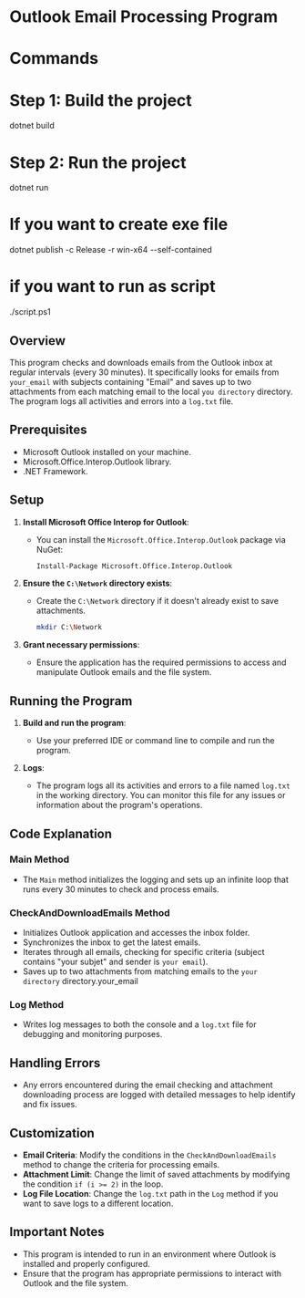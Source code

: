 # Outlook Email Processing Program

# Commands
# Step 1: Build the project
dotnet build

# Step 2: Run the project
dotnet run

# If you want to create exe file
dotnet publish -c Release -r win-x64 --self-contained

# if you want to run as script
./script.ps1

## Overview

This program checks and downloads emails from the Outlook inbox at regular intervals (every 30 minutes). It specifically looks for emails from `your_email` with subjects containing "Email" and saves up to two attachments from each matching email to the local `you directory` directory. The program logs all activities and errors into a `log.txt` file.

## Prerequisites

- Microsoft Outlook installed on your machine.
- Microsoft.Office.Interop.Outlook library.
- .NET Framework.

## Setup

1. **Install Microsoft Office Interop for Outlook**:
   - You can install the `Microsoft.Office.Interop.Outlook` package via NuGet:
     ```sh
     Install-Package Microsoft.Office.Interop.Outlook
     ```

2. **Ensure the `C:\Network` directory exists**:
   - Create the `C:\Network` directory if it doesn't already exist to save attachments.
     ```sh
     mkdir C:\Network
     ```

3. **Grant necessary permissions**:
   - Ensure the application has the required permissions to access and manipulate Outlook emails and the file system.

## Running the Program

1. **Build and run the program**:
   - Use your preferred IDE or command line to compile and run the program.

2. **Logs**:
   - The program logs all its activities and errors to a file named `log.txt` in the working directory. You can monitor this file for any issues or information about the program's operations.

## Code Explanation

### Main Method
- The `Main` method initializes the logging and sets up an infinite loop that runs every 30 minutes to check and process emails.

### CheckAndDownloadEmails Method
- Initializes Outlook application and accesses the inbox folder.
- Synchronizes the inbox to get the latest emails.
- Iterates through all emails, checking for specific criteria (subject contains "your subjet" and sender is `your email`).
- Saves up to two attachments from matching emails to the `your directory` directory.your_email

### Log Method
- Writes log messages to both the console and a `log.txt` file for debugging and monitoring purposes.

## Handling Errors

- Any errors encountered during the email checking and attachment downloading process are logged with detailed messages to help identify and fix issues.

## Customization

- **Email Criteria**: Modify the conditions in the `CheckAndDownloadEmails` method to change the criteria for processing emails.
- **Attachment Limit**: Change the limit of saved attachments by modifying the condition `if (i >= 2)` in the loop.
- **Log File Location**: Change the `log.txt` path in the `Log` method if you want to save logs to a different location.

## Important Notes

- This program is intended to run in an environment where Outlook is installed and properly configured.
- Ensure that the program has appropriate permissions to interact with Outlook and the file system.
